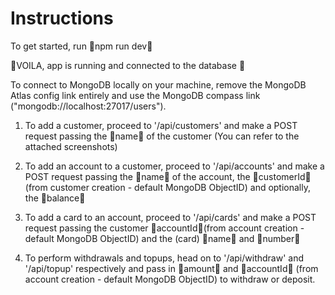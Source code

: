 # Instructions

To get started, run 🔆npm run dev🔆

🎉VOILA, app is running and connected to the database 🎉

To connect to MongoDB locally on your machine, remove the MongoDB Atlas config link entirely and use the MongoDB compass link ("mongodb://localhost:27017/users").

1. To add a customer, proceed to '/api/customers' and make a POST request passing the 🔆name🔆 of the customer (You can refer to the attached screenshots)

2. To add an account to a customer, proceed to '/api/accounts' and make a POST request passing the 🔆name🔆 of the account, the 🔆customerId🔆 (from customer creation - default MongoDB ObjectID) and optionally, the 🔆balance🔆

3. To add a card to an account, proceed to '/api/cards' and make a POST request passing the customer 🔆accountId🔆(from account creation - default MongoDB ObjectID) and the (card) 🔆name🔆 and 🔆number🔆

4. To perform withdrawals and topups, head on to '/api/withdraw' and '/api/topup' respectively and pass in 🔆amount🔆 and 🔆accountId🔆 (from account creation - default MongoDB ObjectID) to withdraw or deposit.